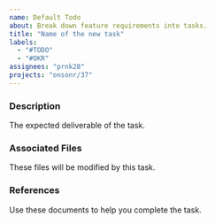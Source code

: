 ```yaml
---
name: Default Todo
about: Break down feature requirements into tasks.
title: "Name of the new task"
labels:
  - "#TODO"
  - "#OKR"
assignees: "prnk28"
projects: "onsonr/37"
---
```


### Description

The expected deliverable of the task.

### Associated Files

These files will be modified by this task.

### References

Use these documents to help you complete the task.

